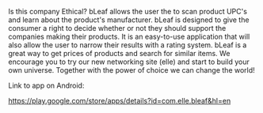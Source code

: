 Is this company Ethical? bLeaf allows the user the to scan product UPC's and learn about the product's manufacturer. bLeaf is designed to give the consumer a right to decide whether or not they should support the companies making their products. It is an easy-to-use application that will also allow the user to narrow their results with a rating system. bLeaf is a great way to get prices of products and search for similar items. We encourage you to try our new networking site (elle) and start to build your own universe. Together with the power of choice we can change the world!

Link to app on Android:

https://play.google.com/store/apps/details?id=com.elle.bleaf&hl=en
